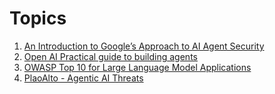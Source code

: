 # Topics
1. [An Introduction to Google’s Approach to AI Agent Security](https://storage.googleapis.com/gweb-research2023-media/pubtools/1018686.pdf)
2. [Open AI Practical guide to building agents](https://cdn.openai.com/business-guides-and-resources/a-practical-guide-to-building-agents.pdf)
3. [OWASP Top 10 for Large Language Model Applications](https://owasp.org/www-project-top-10-for-large-language-model-applications/)
4. [PlaoAlto - Agentic AI Threats](https://unit42.paloaltonetworks.com/agentic-ai-threats/)
